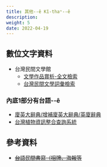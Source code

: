 ```yaml
---
title: 其他--ê Kî-thaⁿ--ê
description: 
weight: 5
date: 2022-04-19
---
```


## 數位文字資料

- 台灣民間文學館
  - [文學作品賞析-全文檢索](http://cls.lib.ntu.edu.tw/TFL2010/cht/cht_Article.aspx)
  - [台灣民間文學詞彙檢索](http://cls.lib.ntu.edu.tw/TFL2010/cht/cht_Dictionary.aspx)

### 內底1部分有台語--ê

- [廈英大辭典/增補廈英大辭典/英廈辭典](http://minhakka.ling.sinica.edu.tw/bkg/chong-su-tian.php?gi_gian=hoa)
- [台灣植物資訊整合查詢系統](https://tai2.ntu.edu.tw/search/1>)

## 參考資料

- ~~[台語民間書寫（招牌、海報等](http://ip194097.ntcu.edu.tw/TG/binkan/binkan.asp)~~
